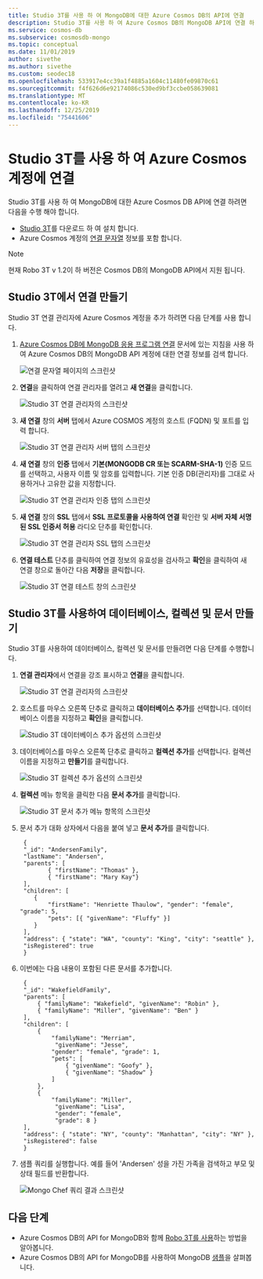 ```yaml
---
title: Studio 3T를 사용 하 여 MongoDB에 대한 Azure Cosmos DB의 API에 연결
description: Studio 3T를 사용 하 여 Azure Cosmos DB의 MongoDB API에 연결 하는 방법을 알아봅니다.
ms.service: cosmos-db
ms.subservice: cosmosdb-mongo
ms.topic: conceptual
ms.date: 11/01/2019
author: sivethe
ms.author: sivethe
ms.custom: seodec18
ms.openlocfilehash: 533917e4cc39a1f4885a1604c11480fe09870c61
ms.sourcegitcommit: f4f626d6e92174086c530ed9bf3ccbe058639081
ms.translationtype: MT
ms.contentlocale: ko-KR
ms.lasthandoff: 12/25/2019
ms.locfileid: "75441606"
---
```

# <a name="connect-to-an-azure-cosmos-account-using-studio-3t"></a>Studio 3T를 사용 하 여 Azure Cosmos 계정에 연결

Studio 3T를 사용 하 여 MongoDB에 대한 Azure Cosmos DB API에 연결 하려면 다음을 수행 해야 합니다.

* [Studio 3T](https://studio3t.com/)를 다운로드 하 여 설치 합니다.
* Azure Cosmos 계정의 [연결 문자열](connect-mongodb-account.md) 정보를 포함 합니다.

> [!NOTE]
> 현재 Robo 3T v 1.2이 하 버전은 Cosmos DB의 MongoDB API에서 지원 됩니다.

## <a name="create-the-connection-in-studio-3t"></a>Studio 3T에서 연결 만들기

Studio 3T 연결 관리자에 Azure Cosmos 계정을 추가 하려면 다음 단계를 사용 합니다.

1. [Azure Cosmos DB에 MongoDB 응용 프로그램 연결](connect-mongodb-account.md) 문서에 있는 지침을 사용 하 여 Azure Cosmos DB의 MongoDB API 계정에 대한 연결 정보를 검색 합니다.

    ![연결 문자열 페이지의 스크린샷](./media/mongodb-mongochef/ConnectionStringBlade.png)

2. **연결**을 클릭하여 연결 관리자를 열려고 **새 연결**을 클릭합니다.

    ![Studio 3T 연결 관리자의 스크린샷](./media/mongodb-mongochef/ConnectionManager.png)
3. **새 연결** 창의 **서버** 탭에서 Azure COSMOS 계정의 호스트 (FQDN) 및 포트를 입력 합니다.

    ![Studio 3T 연결 관리자 서버 탭의 스크린샷](./media/mongodb-mongochef/ConnectionManagerServerTab.png)
4. **새 연결** 창의 **인증** 탭에서 **기본(MONGODB CR 또는 SCARM-SHA-1)** 인증 모드를 선택하고, 사용자 이름 및 암호를 입력합니다.  기본 인증 DB(관리자)를 그대로 사용하거나 고유한 값을 지정합니다.

    ![Studio 3T 연결 관리자 인증 탭의 스크린샷](./media/mongodb-mongochef/ConnectionManagerAuthenticationTab.png)
5. **새 연결** 창의 **SSL** 탭에서 **SSL 프로토콜을 사용하여 연결** 확인란 및 **서버 자체 서명된 SSL 인증서 허용** 라디오 단추를 확인합니다.

    ![Studio 3T 연결 관리자 SSL 탭의 스크린샷](./media/mongodb-mongochef/ConnectionManagerSSLTab.png)
6. **연결 테스트** 단추를 클릭하여 연결 정보의 유효성을 검사하고 **확인**을 클릭하여 새 연결 창으로 돌아간 다음 **저장**을 클릭합니다.

    ![Studio 3T 연결 테스트 창의 스크린샷](./media/mongodb-mongochef/TestConnectionResults.png)

## <a name="use-studio-3t-to-create-a-database-collection-and-documents"></a>Studio 3T를 사용하여 데이터베이스, 컬렉션 및 문서 만들기
Studio 3T를 사용하여 데이터베이스, 컬렉션 및 문서를 만들려면 다음 단계를 수행합니다.

1. **연결 관리자**에서 연결을 강조 표시하고 **연결**을 클릭합니다.

    ![Studio 3T 연결 관리자의 스크린샷](./media/mongodb-mongochef/ConnectToAccount.png)
2. 호스트를 마우스 오른쪽 단추로 클릭하고 **데이터베이스 추가**를 선택합니다.  데이터베이스 이름을 지정하고 **확인**을 클릭합니다.

    ![Studio 3T 데이터베이스 추가 옵션의 스크린샷](./media/mongodb-mongochef/AddDatabase1.png)
3. 데이터베이스를 마우스 오른쪽 단추로 클릭하고 **컬렉션 추가**를 선택합니다.  컬렉션 이름을 지정하고 **만들기**를 클릭합니다.

    ![Studio 3T 컬렉션 추가 옵션의 스크린샷](./media/mongodb-mongochef/AddCollection.png)
4. **컬렉션** 메뉴 항목을 클릭한 다음 **문서 추가**를 클릭합니다.

    ![Studio 3T 문서 추가 메뉴 항목의 스크린샷](./media/mongodb-mongochef/AddDocument1.png)
5. 문서 추가 대화 상자에서 다음을 붙여 넣고 **문서 추가**를 클릭합니다.

        {
        "_id": "AndersenFamily",
        "lastName": "Andersen",
        "parents": [
               { "firstName": "Thomas" },
               { "firstName": "Mary Kay"}
        ],
        "children": [
           {
               "firstName": "Henriette Thaulow", "gender": "female", "grade": 5,
               "pets": [{ "givenName": "Fluffy" }]
           }
        ],
        "address": { "state": "WA", "county": "King", "city": "seattle" },
        "isRegistered": true
        }
6. 이번에는 다음 내용이 포함된 다른 문서를 추가합니다.

        {
        "_id": "WakefieldFamily",
        "parents": [
            { "familyName": "Wakefield", "givenName": "Robin" },
            { "familyName": "Miller", "givenName": "Ben" }
        ],
        "children": [
            {
                "familyName": "Merriam",
                 "givenName": "Jesse",
                "gender": "female", "grade": 1,
                "pets": [
                    { "givenName": "Goofy" },
                    { "givenName": "Shadow" }
                ]
            },
            {
                "familyName": "Miller",
                 "givenName": "Lisa",
                 "gender": "female",
                 "grade": 8 }
        ],
        "address": { "state": "NY", "county": "Manhattan", "city": "NY" },
        "isRegistered": false
        }
7. 샘플 쿼리를 실행합니다. 예를 들어 'Andersen' 성을 가진 가족을 검색하고 부모 및 상태 필드를 반환합니다.

    ![Mongo Chef 쿼리 결과 스크린샷](./media/mongodb-mongochef/QueryDocument1.png)

## <a name="next-steps"></a>다음 단계

- Azure Cosmos DB의 API for MongoDB와 함께 [Robo 3T를 사용](mongodb-robomongo.md)하는 방법을 알아봅니다.
- Azure Cosmos DB의 API for MongoDB를 사용하여 MongoDB [샘플](mongodb-samples.md)을 살펴봅니다.
